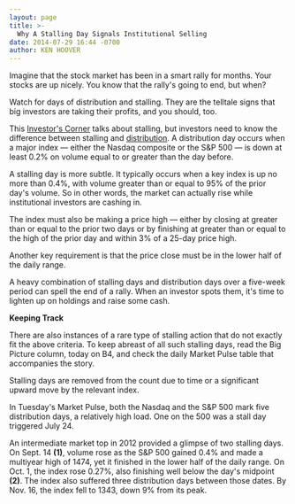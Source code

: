 ```yaml
---
layout: page
title: >-
  Why A Stalling Day Signals Institutional Selling
date: 2014-07-29 16:44 -0700
author: KEN HOOVER
---
```





Imagine that the stock market has been in a smart rally for months. Your stocks are up nicely. You know that the rally's going to end, but when?

  

Watch for days of distribution and stalling. They are the telltale signs that big investors are taking their profits, and you should, too.

  

This [Investor's Corner](http://education.investors.com/) talks about stalling, but investors need to know the difference between stalling and [distribution](http://education.investors.com/investors-corner/707985-tracking-distribution-days-can-help-spot-market-top.htm). A distribution day occurs when a major index — either the Nasdaq composite or the S&P 500 — is down at least 0.2% on volume equal to or greater than the day before.

  

A stalling day is more subtle. It typically occurs when a key index is up no more than 0.4%, with volume greater than or equal to 95% of the prior day's volume. So in other words, the market can actually rise while institutional investors are cashing in.

  

The index must also be making a price high — either by closing at greater than or equal to the prior two days or by finishing at greater than or equal to the high of the prior day and within 3% of a 25-day price high.

  

Another key requirement is that the price close must be in the lower half of the daily range.

  

A heavy combination of stalling days and distribution days over a five-week period can spell the end of a rally. When an investor spots them, it's time to lighten up on holdings and raise some cash.

  

**Keeping Track**

  

There are also instances of a rare type of stalling action that do not exactly fit the above criteria. To keep abreast of all such stalling days, read the Big Picture column, today on B4, and check the daily Market Pulse table that accompanies the story.

  

Stalling days are removed from the count due to time or a significant upward move by the relevant index.

  

In Tuesday's Market Pulse, both the Nasdaq and the S&P 500 mark five distribution days, a relatively high load. One on the 500 was a stall day triggered July 24.

  

An intermediate market top in 2012 provided a glimpse of two stalling days. On Sept. 14 **(1)**, volume rose as the S&P 500 gained 0.4% and made a multiyear high of 1474, yet it finished in the lower half of the daily range. On Oct. 1, the index rose 0.27%, also finishing well below the day's midpoint **(2)**. The index also suffered three distribution days between those dates. By Nov. 16, the index fell to 1343, down 9% from its peak.




